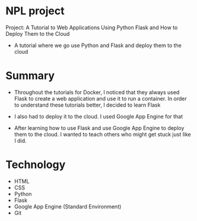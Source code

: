 # NPL project
 Project: A Tutorial to Web Applications Using Python Flask and How to Deploy Them to the Cloud
- A tutorial where we go use Python and Flask and deploy them to the cloud

# Summary

- Throughout the tutorials for Docker, I noticed that they always used Flask to create a web application and use it to run a container. In 
order to understand these tutorials better, I decided to learn Flask

- I also had to deploy it to the cloud. I used Google App Engine for that

- After learning how to use Flask and use Google App Engine to deploy them to the cloud. I wanted to teach others who might get stuck just like
I did.

# Technology
- HTML
- CSS
- Python
- Flask
- Google App Engine (Standard Environment)
- Git


